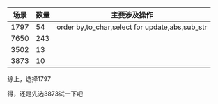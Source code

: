 | 场景 | 数量 | 主要涉及操作                                   |
| ---- | ---- | ---------------------------------------------- |
| 1797 | 54   | order by,to_char,select for update,abs,sub_str |
| 7650 | 243  |                                                |
| 3502 | 13   |                                                |
| 3873 | 10   |                                                |





综上，选择1797

得，还是先选3873试一下吧



